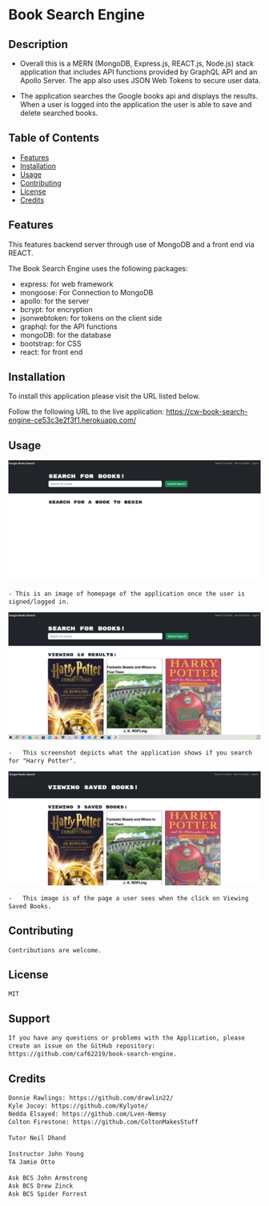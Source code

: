 # Book Search Engine

## Description
- Overall this is a MERN (MongoDB, Express.js, REACT.js, Node.js) stack application that includes API functions provided by GraphQL API and an Apollo Server.  The app also uses JSON Web Tokens to secure user data.

- The application searches the Google books api and displays the results. When a user is logged into the application the user is able to save and delete searched books.

## Table of Contents

- [Features](#features)
- [Installation](#installation)
- [Usage](#usage)
- [Contributing](#contributing)
- [License](#license)
- [Credits](#credits)


## Features

This features backend server through use of MongoDB and a front end via REACT.

The Book Search Engine uses the following packages:

- express: for web framework
- mongoose: For Connection to MongoDB
- apollo: for the server
- bcrypt: for encryption
- jsonwebtoken: for tokens on the client side
- graphql: for the API functions
- mongoDB: for the database
- bootstrap: for CSS
- react: for front end

## Installation

To install this application please visit the URL listed below. 

Follow the following URL to the live application: https://cw-book-search-engine-ce53c3e2f3f1.herokuapp.com/


## Usage

<img src="./assets/images/homepage-screenshot.png" alt="Screenshot of the homepage of the Book Search Engine" width="600px" />

    - This is an image of homepage of the application once the user is signed/logged in.

<img src="./assets/images/searchscreen-screenshot.png" alt="Screenshot of search page of the Book Search Engine" width="600px" />   
    
    -   This screenshot depicts what the application shows if you search for "Harry Potter".

<img src="./assets/images/viewingsavedbooks.png" alt="Screenshot of viewing saved books" width="600px" />   
    
    -   This image is of the page a user sees when the click on Viewing Saved Books.

## Contributing

    Contributions are welcome.

## License

    MIT

## Support

    If you have any questions or problems with the Application, please create an issue on the GitHub repository: https://github.com/caf62219/book-search-engine.

## Credits

    Donnie Rawlings: https://github.com/drawlin22/
    Kyle Jocoy: https://github.com/Kylyote/
    Nedda Elsayed: https://github.com/Lven-Nemsy
    Colton Firestone: https://github.com/ColtonMakesStuff
    
    Tutor Neil Dhand

    Instructor John Young
    TA Jamie Otto
    
    Ask BCS John Armstrong
    Ask BCS Drew Zinck
    Ask BCS Spider Forrest
